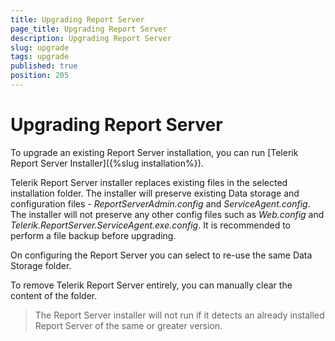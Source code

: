 ```yaml
---
title: Upgrading Report Server
page_title: Upgrading Report Server
description: Upgrading Report Server
slug: upgrade
tags: upgrade
published: true
position: 205
---
```


# Upgrading Report Server

To upgrade an existing Report Server installation, you can run [Telerik Report Server Installer]({%slug installation%}).


Telerik Report Server installer replaces existing files in the selected installation folder. 
The installer will preserve existing Data storage and configuration files - _ReportServerAdmin.config_ and _ServiceAgent.config_.
The installer will not preserve any other config files such as _Web.config_ and _Telerik.ReportServer.ServiceAgent.exe.config_. It is recommended to perform a file backup before upgrading.

On configuring the Report Server you can select to re-use the same Data Storage folder.

To remove Telerik Report Server entirely, you can manually clear the content of the folder.

> The Report Server installer will not run if it detects an already installed Report Server of the same or greater version.
